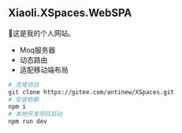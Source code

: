 ## Xiaoli.XSpaces.WebSPA
🚀这是我的个人网站。
- Moq服务器
- 动态路由
- 适配移动端布局

```bash
# 克隆项目
git clone https://gitee.com/antinew/XSpaces.git
# 安装依赖
npm i
# 本地开发项目启动
npm run dev
```
